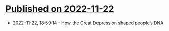 # [Published on 2022-11-22](index.md)

* [2022-11-22, 18:59:14](https://news.ycombinator.com/item?id=33709617) - [How the Great Depression shaped people’s DNA](https://www.nature.com/articles/d41586-022-03789-z)
